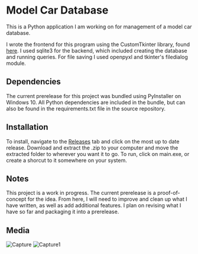 # Model Car Database #
This is a Python application I am working on for management of a model car database.

I wrote the frontend for this program using the CustomTkinter library, found [here](https://customtkinter.tomschimansky.com/).
I used sqlite3 for the backend, which included creating the database and running queries.
For file saving I used openpyxl and tkinter's filedialog module.

## Dependencies ##
The current prerelease for this project was bundled using PyInstaller on Windows 10.
All Python dependencies are included in the bundle, but can also be found in the requirements.txt file in the source repository.

## Installation ##
To install, navigate to the [Releases](https://github.com/connormajewski/Model-Car-Database/releases/) tab and click on the most up to date release.
Download and extract the .zip to your computer and move the extracted folder to wherever you want it to go.
To run, click on main.exe, or create a shorcut to it somewhere on your system.

## Notes ##
This project is a work in progress. The current prerelease is a proof-of-concept for the idea. From here, I will need to improve and clean up what I have written, as well as add additional features. I plan on revising what I have so far and packaging it into a prerelease.

## Media ##
![Capture](https://github.com/user-attachments/assets/36682590-f8d0-4d41-a481-6b0d19954629)
![Capture1](https://github.com/user-attachments/assets/d1b762f6-94ab-43d2-b191-41aedbd07357)

